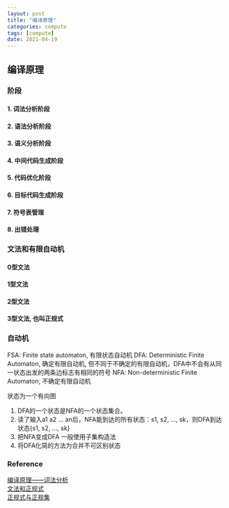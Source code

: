 ```yaml
---
layout: post
title: "编译原理"
categories: compute
tags: [compute]
date: 2021-04-19
---
```


## 编译原理

### 阶段

#### 1. 词法分析阶段

#### 2. 语法分析阶段

#### 3. 语义分析阶段

#### 4. 中间代码生成阶段

#### 5. 代码优化阶段

#### 6. 目标代码生成阶段

#### 7. 符号表管理

#### 8. 出错处理

### 文法和有限自动机

#### 0型文法

#### 1型文法

#### 2型文法

#### 3型文法, 也叫正规式

### 自动机

FSA: Finite state automaton, 有限状态自动机
DFA: Deterministic Finite Automaton, 确定有限自动机, 但不同于不确定的有限自动机，DFA中不会有从同一状态出发的两条边标志有相同的符号
NFA: Non-deterministic Finite Automaton, 不确定有限自动机

状态为一个有向图

1. DFA的一个状态是NFA的一个状态集合。
2. 读了输入a1 a2 … an后，NFA能到达的所有状态：s1, s2, …, sk，则DFA到达状态{s1, s2, …, sk}
3. 把NFA变成DFA 一般使用子集构造法
4. 将DFA化简的方法为合并不可区别状态


### Reference
[编译原理——词法分析](https://blog.csdn.net/wowocandymilk/article/details/86375340)  
[文法和正规式](https://blog.csdn.net/tianyunlinger/article/details/113755949?ivk_sa=1024320u)  
[正规式与正规集](https://blog.csdn.net/chen_zan_yu_/article/details/100846700)  
